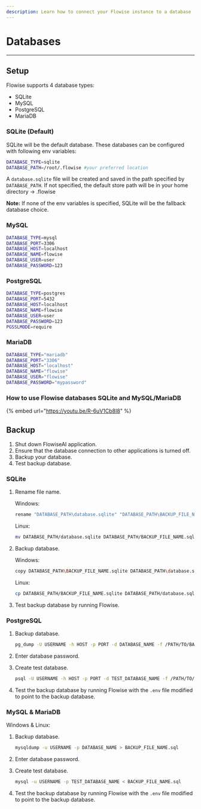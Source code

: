 ```yaml
---
description: Learn how to connect your Flowise instance to a database
---
```


# Databases

---

## Setup

Flowise supports 4 database types:

- SQLite
- MySQL
- PostgreSQL
- MariaDB

### SQLite (Default)

SQLite will be the default database. These databases can be configured with following env variables:

```sh
DATABASE_TYPE=sqlite
DATABASE_PATH=/root/.flowise #your preferred location
```

A `database.sqlite` file will be created and saved in the path specified by `DATABASE_PATH`. If not specified, the default store path will be in your home directory -> .flowise

**Note:** If none of the env variables is specified, SQLite will be the fallback database choice.

### MySQL

```sh
DATABASE_TYPE=mysql
DATABASE_PORT=3306
DATABASE_HOST=localhost
DATABASE_NAME=flowise
DATABASE_USER=user
DATABASE_PASSWORD=123
```

### PostgreSQL

```sh
DATABASE_TYPE=postgres
DATABASE_PORT=5432
DATABASE_HOST=localhost
DATABASE_NAME=flowise
DATABASE_USER=user
DATABASE_PASSWORD=123
PGSSLMODE=require
```

### MariaDB

```bash
DATABASE_TYPE="mariadb"
DATABASE_PORT="3306"
DATABASE_HOST="localhost"
DATABASE_NAME="flowise"
DATABASE_USER="flowise"
DATABASE_PASSWORD="mypassword"
```

### How to use Flowise databases SQLite and MySQL/MariaDB

{% embed url="https://youtu.be/R-6uV1Cb8I8" %}

## Backup

1. Shut down FlowiseAI application.
2. Ensure that the database connection to other applications is turned off.
3. Backup your database.
4. Test backup database.

### SQLite

1. Rename file name.

   Windows:

   ```bash
   rename "DATABASE_PATH\database.sqlite" "DATABASE_PATH\BACKUP_FILE_NAME.sqlite"
   ```

   Linux:

   ```bash
   mv DATABASE_PATH/database.sqlite DATABASE_PATH/BACKUP_FILE_NAME.sqlite
   ```

2. Backup database.

   Windows:

   ```bash
   copy DATABASE_PATH\BACKUP_FILE_NAME.sqlite DATABASE_PATH\database.sqlite
   ```

   Linux:

   ```bash
   cp DATABASE_PATH/BACKUP_FILE_NAME.sqlite DATABASE_PATH/database.sqlite
   ```

3. Test backup database by running Flowise.

### PostgreSQL

1. Backup database.

   ```bash
   pg_dump -U USERNAME -h HOST -p PORT -d DATABASE_NAME -f /PATH/TO/BACKUP_FILE_NAME.sql
   ```

2. Enter database password.
3. Create test database.
   ```bash
   psql -U USERNAME -h HOST -p PORT -d TEST_DATABASE_NAME -f /PATH/TO/BACKUP_FILE_NAME.sql
   ```
4. Test the backup database by running Flowise with the `.env` file modified to point to the backup database.

### MySQL & MariaDB

Windows & Linux:

1. Backup database.

   ```bash
   mysqldump -u USERNAME -p DATABASE_NAME > BACKUP_FILE_NAME.sql
   ```

2. Enter database password.
3. Create test database.
   ```bash
   mysql -u USERNAME -p TEST_DATABASE_NAME < BACKUP_FILE_NAME.sql
   ```
4. Test the backup database by running Flowise with the `.env` file modified to point to the backup database.
